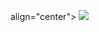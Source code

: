 </p>align="center">
  <img src="https://readme-typing-svg.demolab.com?font=Cascadia+Code&weight=600&size=20&duration=5000&pause=1000&color=FFFFFF&center=true&vCenter=true&multiline=false&width=500&height=40&lines=IF+I'M+NOT+WORKING+-+IT+MEANS+I'M+DEAD+💀" />
</p>
<!--START_SECTION:waka-->
<!--END_SECTION:waka-->
